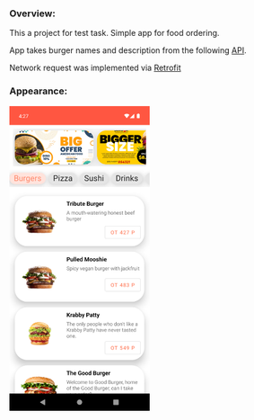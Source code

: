 ### Overview:
This a project for test task. Simple app for food ordering.

App takes burger names and description from the following [API](https://rapidapi.com/coltla/api/burgers1/).

Network request was implemented via [Retrofit](https://square.github.io/retrofit/) 

### Appearance:
<img src="app/src/main/res/drawable/appscreen.png" width="250"></img>